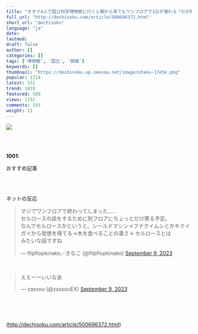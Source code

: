 ```yaml
---
title: "オタク4人で国立科学博物館に行くと朝から来てもワンフロアで1日が潰れる「だが朗報もある」"
full_url: "http://dechisoku.com/article/500696372.html"
short_url: "dechisoku"
language: "ja"
date: 
lastmod: 
draft: false
author: []
categories: []
tags: ['博物館', '国立', '朗報']
keywords: []
thumbnail: "https://dechisoku.up.seesaa.net/image/otaku-17e5e.png"
popular: 1714
latest: 531
trend: 1819
featured: 580
views: 1152
comments: 193
weight: 11
---
```


![](https://dechisoku.up.seesaa.net/image/otaku-17e5e.png)

<div><br> <br><p><b>1001:</b> <p>おすすめ記事</p><br></p><b><p></p></b><br>ネットの反応<br><blockquote class='twitter-tweet'><p lang='ja' dir='ltr'>マジでワンフロアで終わってしまった……<br>セルロースの話をするために別フロアにちょっとだけ寄る予定。<br>なんでセルロースかというと、シールドマシン→フナクイムシとかキクイガイから発想を得てる→木を食べることの凄さ→ セルロースとは<br>みたいな話ですね</p>— flipflopkinako／きなこ (@flipflopkinako) <a href='https://twitter.com/flipflopkinako/status/1700405376162906132?ref_src=twsrc%5Etfw'>September 9, 2023</a></blockquote> <br><blockquote class='twitter-tweet'><p lang='ja' dir='ltr'>ええーーいいなあ</p>— zassou (@zassouEX) <a href='https://twitter.com/zassouEX/status/1700437786657178098?ref_src=twsrc%5Etfw'>September 9, 2023</a></blockquote> <br> <br> <br></div>

(http://dechisoku.com/article/500696372.html)
